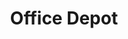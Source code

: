 ---
title: "Office Depot"
url: /austin/office-depot-south-mopac-expressway/
shop: office supplies
---